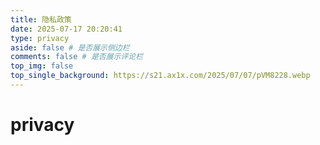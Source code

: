 ```yaml
---
title: 隐私政策
date: 2025-07-17 20:20:41
type: privacy
aside: false # 是否展示侧边栏
comments: false # 是否展示评论栏
top_img: false
top_single_background: https://s21.ax1x.com/2025/07/07/pVM8228.webp
---
```


# privacy
